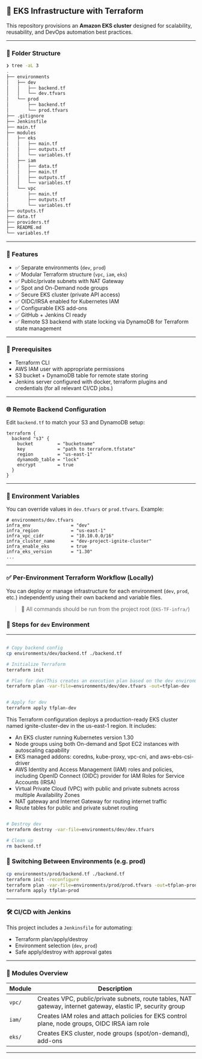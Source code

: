 ## 🚀 EKS Infrastructure with Terraform

This repository provisions an **Amazon EKS cluster** designed for scalability, reusability, and DevOps automation best practices.

---

### 📁 Folder Structure

```bash
❯ tree -aL 3
.
├── environments
│   ├── dev
│   │   ├── backend.tf
│   │   └── dev.tfvars
│   └── prod
│       ├── backend.tf
│       └── prod.tfvars
├── .gitignore
├── Jenkinsfile
├── main.tf
├── modules
│   ├── eks
│   │   ├── main.tf
│   │   ├── outputs.tf
│   │   └── variables.tf
│   ├── iam
│   │   ├── data.tf
│   │   ├── main.tf
│   │   ├── outputs.tf
│   │   └── variables.tf
│   └── vpc
│       ├── main.tf
│       ├── outputs.tf
│       └── variables.tf
├── outputs.tf
├── data.tf
├── providers.tf
├── README.md
└── variables.tf


```

---

### 🧠 Features

* ✅ Separate environments (`dev`, `prod`)
* ✅ Modular Terraform structure (`vpc`, `iam`, `eks`)
* ✅ Public/private subnets with NAT Gateway
* ✅ Spot and On-Demand node groups
* ✅ Secure EKS cluster (private API access)
* ✅ OIDC/IRSA enabled for Kubernetes IAM
* ✅ Configurable EKS add-ons
* ✅ GitHub + Jenkins CI ready 
* ✅ Remote S3 backend with state locking via DynamoDB for Terraform state management

---

### 🔧 Prerequisites

* Terraform CLI
* AWS IAM user with appropriate permissions
* S3 bucket + DynamoDB table for remote state storing
* Jenkins server configured with docker, terraform  plugins and credentials (for all relevant CI/CD jobs.) 

---

### 🌐 Remote Backend Configuration

Edit `backend.tf` to match your S3 and DynamoDB setup:

```hcl
terraform {
  backend "s3" {
    bucket         = "bucketname"
    key            = "path to terraform.tfstate"
    region         = "us-east-1"
    dynamodb_table = "lock"
    encrypt        = true
  }
}
```

---

### 🚨 Environment Variables

You can override values in `dev.tfvars` or `prod.tfvars`. Example:

```hcl
# environments/dev.tfvars
infra_env               = "dev"
infra_region            = "us-east-1"
infra_vpc_cidr          = "10.10.0.0/16"
infra_cluster_name      = "dev-project-ignite-cluster"
infra_enable_eks        = true
infra_eks_version       = "1.30"
...
```

---

### ✅ Per-Environment Terraform Workflow (Locally)


You can deploy or manage infrastructure for each environment (`dev`, `prod`, etc.) independently using their own backend and variable files.

> 📌 All commands should be run from the project root (`EKS-TF-infra/`)

### 🔧 Steps for `dev` Environment

---

```bash

# Copy backend config
cp environments/dev/backend.tf ./backend.tf

# Initialize Terraform
terraform init

# Plan for dev(This creates an execution plan based on the dev environment variables.)
terraform plan -var-file=environments/dev/dev.tfvars -out=tfplan-dev


# Apply for dev
terraform apply tfplan-dev

```

This Terraform configuration deploys a production-ready EKS cluster named ignite-cluster-dev in the us-east-1 region. It includes:

* An EKS cluster running Kubernetes version 1.30
* Node groups using both On-demand and Spot EC2 instances with autoscaling capability
* EKS managed addons: coredns, kube-proxy, vpc-cni, and aws-ebs-csi-driver
* AWS Identity and Access Management (IAM) roles and policies, including OpenID Connect (OIDC) provider for IAM Roles for Service Accounts (IRSA)
* Virtual Private Cloud (VPC) with public and private subnets across multiple Availability Zones
* NAT gateway and Internet Gateway for routing internet traffic
* Route tables for public and private subnet routing


```bash

# Destroy dev
terraform destroy -var-file=environments/dev/dev.tfvars

# Clean up
rm backend.tf
```
### 🔁 Switching Between Environments (e.g. prod)

```bash
cp environments/prod/backend.tf ./backend.tf
terraform init -reconfigure
terraform plan -var-file=environments/prod/prod.tfvars -out=tfplan-prod
terraform apply tfplan-prod

```

---

### 🛠️ CI/CD with Jenkins

This project includes a `Jenkinsfile` for automating:

* Terraform plan/apply/destroy
* Environment selection (`dev`, `prod`)
* Safe apply/destroy with approval gates


---

### 🧱 Modules Overview

| Module | Description                                                    |
| ------ | -------------------------------------------------------------- |
| `vpc/` | Creates VPC, public/private subnets, route tables, NAT gateway, internet gateway, elastic IP, security group|
| `iam/` | Creates IAM roles and attach policies for EKS control plane, node groups, OIDC IRSA iam role |
| `eks/` | Creates EKS cluster, node groups (spot/on-demand), add-ons |

---

